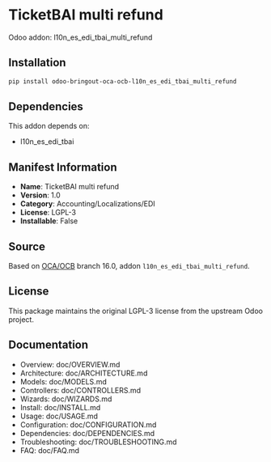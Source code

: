 # TicketBAI multi refund

Odoo addon: l10n_es_edi_tbai_multi_refund

## Installation

```bash
pip install odoo-bringout-oca-ocb-l10n_es_edi_tbai_multi_refund
```

## Dependencies

This addon depends on:
- l10n_es_edi_tbai

## Manifest Information

- **Name**: TicketBAI multi refund
- **Version**: 1.0
- **Category**: Accounting/Localizations/EDI
- **License**: LGPL-3
- **Installable**: False

## Source

Based on [OCA/OCB](https://github.com/OCA/OCB) branch 16.0, addon `l10n_es_edi_tbai_multi_refund`.

## License

This package maintains the original LGPL-3 license from the upstream Odoo project.

## Documentation

- Overview: doc/OVERVIEW.md
- Architecture: doc/ARCHITECTURE.md
- Models: doc/MODELS.md
- Controllers: doc/CONTROLLERS.md
- Wizards: doc/WIZARDS.md
- Install: doc/INSTALL.md
- Usage: doc/USAGE.md
- Configuration: doc/CONFIGURATION.md
- Dependencies: doc/DEPENDENCIES.md
- Troubleshooting: doc/TROUBLESHOOTING.md
- FAQ: doc/FAQ.md
